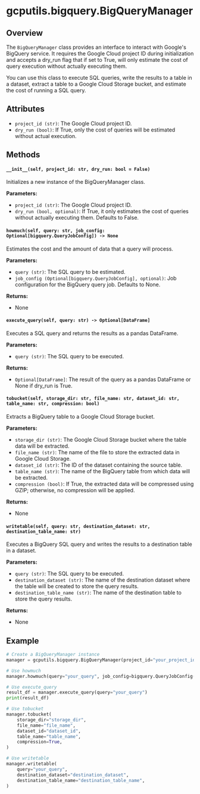 # gcputils.bigquery.BigQueryManager

## Overview

The `BigQueryManager` class provides an interface to interact with Google's BigQuery service. It requires the Google Cloud project ID during initialization and accepts a dry_run flag that if set to True, will only estimate the cost of query execution without actually executing them.

You can use this class to execute SQL queries, write the results to a table in a dataset, extract a table to a Google Cloud Storage bucket, and estimate the cost of running a SQL query.

## Attributes

- `project_id (str)`: The Google Cloud project ID.
- `dry_run (bool)`: If True, only the cost of queries will be estimated without actual execution.

## Methods

#### `__init__(self, project_id: str, dry_run: bool = False)`

Initializes a new instance of the BigQueryManager class.

**Parameters:**

- `project_id (str)`: The Google Cloud project ID.
- `dry_run (bool, optional)`: If True, it only estimates the cost of queries without actually executing them. Defaults to False.

#### `howmuch(self, query: str, job_config: Optional[bigquery.QueryJobConfig]) -> None`

Estimates the cost and the amount of data that a query will process.

**Parameters:**

- `query (str)`: The SQL query to be estimated.
- `job_config (Optional[bigquery.QueryJobConfig], optional)`: Job configuration for the BigQuery query job. Defaults to None.

**Returns:**

- None

#### `execute_query(self, query: str) -> Optional[DataFrame]`

Executes a SQL query and returns the results as a pandas DataFrame.

**Parameters:**

- `query (str)`: The SQL query to be executed.

**Returns:**

- `Optional[DataFrame]`: The result of the query as a pandas DataFrame or None if dry_run is True.

#### `tobucket(self, storage_dir: str, file_name: str, dataset_id: str, table_name: str, compression: bool)`

Extracts a BigQuery table to a Google Cloud Storage bucket.

**Parameters:**

- `storage_dir (str)`: The Google Cloud Storage bucket where the table data will be extracted.
- `file_name (str)`: The name of the file to store the extracted data in Google Cloud Storage.
- `dataset_id (str)`: The ID of the dataset containing the source table.
- `table_name (str)`: The name of the BigQuery table from which data will be extracted.
- `compression (bool)`: If True, the extracted data will be compressed using GZIP; otherwise, no compression will be applied.

**Returns:**

- None

#### `writetable(self, query: str, destination_dataset: str, destination_table_name: str)`

Executes a BigQuery SQL query and writes the results to a destination table in a dataset.

**Parameters:**

- `query (str)`: The SQL query to be executed.
- `destination_dataset (str)`: The name of the destination dataset where the table will be created to store the query results.
- `destination_table_name (str)`: The name of the destination table to store the query results.

**Returns:**

- None

## Example

```python
# Create a BigQueryManager instance
manager = gcputils.bigquery.BigQueryManager(project_id="your_project_id", dry_run=True)

# Use howmuch
manager.howmuch(query="your_query", job_config=bigquery.QueryJobConfig())

# Use execute_query
result_df = manager.execute_query(query="your_query")
print(result_df)

# Use tobucket
manager.tobucket(
    storage_dir="storage_dir",
    file_name="file_name",
    dataset_id="dataset_id",
    table_name="table_name",
    compression=True,
)

# Use writetable
manager.writetable(
    query="your_query",
    destination_dataset="destination_dataset",
    destination_table_name="destination_table_name",
)
```
